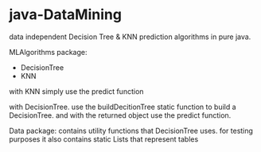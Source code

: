 # java-DataMining
data independent Decision Tree &amp; KNN prediction algorithms in pure java.

MLAlgorithms package:
- DecisionTree
- KNN

with KNN simply use the predict function

with DecisionTree. use the buildDecitionTree static function to build a DecisionTree. and with the returned object use the predict function.

Data package:
  contains utility functions that DecisionTree uses.
  for testing purposes it also contains static Lists that represent tables

